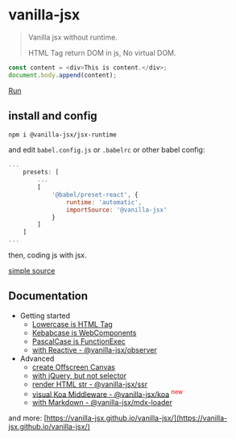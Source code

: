 # vanilla-jsx

> Vanilla jsx without runtime.
>
> HTML Tag return DOM in js, No virtual DOM.

```js
const content = <div>This is content.</div>;
document.body.append(content);
```

[Run](https://vanilla-jsx.github.io/vanilla-jsx/)

## install and config

```bash
npm i @vanilla-jsx/jsx-runtime
```

and edit `babel.config.js` or `.babelrc` or other babel config:

```js
...
    presets: [
        ...
        [
            '@babel/preset-react', {
                runtime: 'automatic',
                importSource: '@vanilla-jsx'
            }
        ]
    ]
...
```

then, coding js with jsx.

[simple source](https://github.com/vanilla-jsx/vanilla-jsx/tree/main/examples/simple)

## Documentation

- Getting started
    - [Lowercase is HTML Tag](https://vanilla-jsx.github.io/vanilla-jsx/#/Lowercase)
    - [Kebabcase is WebComponents](https://vanilla-jsx.github.io/vanilla-jsx/#/Kebabcase)
    - [PascalCase is FunctionExec](https://vanilla-jsx.github.io/vanilla-jsx/#/PascalCase)
    - [with Reactive - @vanilla-jsx/observer](https://vanilla-jsx.github.io/vanilla-jsx/#/observer)
- Advanced
    - [create Offscreen Canvas](https://vanilla-jsx.github.io/vanilla-jsx/#/canvas)
    - [with jQuery, but not selector](https://vanilla-jsx.github.io/vanilla-jsx/#/jquery)
    - [render HTML str - @vanilla-jsx/ssr](https://vanilla-jsx.github.io/vanilla-jsx/#/ssr)
    - [visual Koa Middleware - @vanilla-jsx/koa](https://vanilla-jsx.github.io/vanilla-jsx/#/koa) <sup><font color="red">new</font></sup>
    - [with Markdown - @vanilla-jsx/mdx-loader](https://vanilla-jsx.github.io/vanilla-jsx/#/mdx)

and more: [https://vanilla-jsx.github.io/vanilla-jsx/](https://vanilla-jsx.github.io/vanilla-jsx/)
